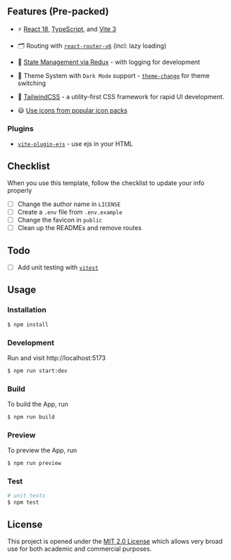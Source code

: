 ## Features (Pre-packed)

- ⚡️ [React 18](https://github.com/facebook/react/), [TypeScript](https://github.com/microsoft/TypeScript), and [Vite 3](https://github.com/vitejs/vite)

- 🗂 Routing with [`react-router-v6`](https://github.com/remix-run/react-router) (incl: lazy loading)

- 📑 [State Management via Redux](https://github.com/reduxjs/redux) - with logging for development

- 📲 Theme System with `Dark Mode` support - [`theme-change`](https://github.com/saadeghi/theme-change) for theme switching

- 🎨 [TailwindCSS](https://github.com/tailwindlabs/tailwindcss) - a utility-first CSS framework for rapid UI development.

- 😃 [Use icons from popular icon packs](https://github.com/react-icons/react-icons)

### Plugins

- [`vite-plugin-ejs`](https://github.com/trapcodeio/vite-plugin-ejs) - use ejs in your HTML

## Checklist

When you use this template, follow the checklist to update your info properly

- [ ] Change the author name in `LICENSE`
- [ ] Create a `.env` file from `.env.example`
- [ ] Change the favicon in `public`
- [ ] Clean up the READMEs and remove routes

## Todo

- [ ] Add unit testing with [`vitest`](https://github.com/vitest-dev/vitest)

## Usage

### Installation

```bash
$ npm install
```

### Development

Run and visit http://localhost:5173

```bash
$ npm run start:dev
```

### Build

To build the App, run

```bash
$ npm run build
```

### Preview

To preview the App, run

```bash
$ npm run preview
```

### Test

```bash
# unit tests
$ npm test
```

## License

This project is opened under the <a href="https://github.com/webtretech/react-typescript-starter/blob/master/LICENSE" target="_blank">MIT 2.0 License</a> which allows very broad use for both academic and commercial purposes.
